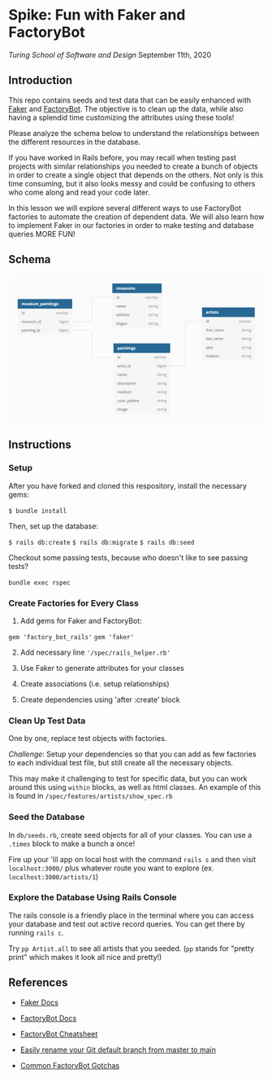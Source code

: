 # Spike: Fun with Faker and FactoryBot

*Turing School of Software and Design*
September 11th, 2020

## Introduction

This repo contains seeds and test data that can be easily enhanced with [Faker](https://github.com/faker-ruby/faker) and [FactoryBot](https://github.com/thoughtbot/factory_bot/blob/master/GETTING_STARTED.md). The objective is to clean up the data, while also having a splendid time customizing the attributes using these tools!

Please analyze the schema below to understand the relationships between the different resources in the database.

If you have worked in Rails before, you may recall when testing past projects with similar relationships you needed to create a bunch of objects in order to create a single object that depends on the others. Not only is this time consuming, but it also looks messy and could be confusing to others who come along and read your code later.

In this lesson we will explore several different ways to use FactoryBot factories to automate the creation of dependent data. We will also learn how to implement Faker in our factories in order to make testing and database queries MORE FUN!

## Schema

![Schema](/public/schema.png)

## Instructions

### Setup

After you have forked and cloned this respository, install the necessary gems:

`$ bundle install`

Then, set up the database:

`$ rails db:create`
`$ rails db:migrate`
`$ rails db:seed`

Checkout some passing tests, because who doesn't like to see passing tests?

`bundle exec rspec`

### Create Factories for Every Class

1. Add gems for Faker and FactoryBot:

`gem 'factory_bot_rails'`
`gem 'faker'`

2. Add necessary line `'/spec/rails_helper.rb'`

3. Use Faker to generate attributes for your classes

4. Create associations (i.e. setup relationships)

5. Create dependencies using 'after :create' block

### Clean Up Test Data

One by one, replace test objects with factories.

*Challenge*: Setup your dependencies so that you can add as few factories to each individual test file, but still create all the necessary objects.

This may make it challenging to test for specific data, but you can work around this using `within` blocks, as well as html classes. An example of this is found in `/spec/features/artists/show_spec.rb`

### Seed the Database

In `db/seeds.rb`, create seed objects for all of your classes. You can use a `.times` block to make a bunch a once!

Fire up your 'lil app on local host with the command `rails s` and then visit `localhost:3000/` plus whatever route you want to explore (ex. `localhost:3000/artists/1`)

### Explore the Database Using Rails Console

The rails console is a friendly place in the terminal where you can access your database and test out active record queries. You can get there by running `rails c`.

Try `pp Artist.all` to see all artists that you seeded. (`pp` stands for "pretty print" which makes it look all nice and pretty!)

## References

* [Faker Docs](https://github.com/faker-ruby/faker)

* [FactoryBot Docs](https://github.com/thoughtbot/factory_bot/blob/master/GETTING_STARTED.md)

* [FactoryBot Cheatsheet](https://devhints.io/factory_bot)

* [Easily rename your Git default branch from master to main](https://www.hanselman.com/blog/EasilyRenameYourGitDefaultBranchFromMasterToMain.aspx)

* [Common FactoryBot Gotchas](https://makandracards.com/rails_cheat_sheets/48119-common-factorybot-gotchas)
